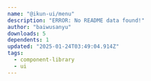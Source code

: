 ```yaml
---
name: "@ikun-ui/menu"
description: "ERROR: No README data found!"
author: "baiwusanyu"
downloads: 5
dependents: 1
updated: "2025-01-24T03:49:04.914Z"
tags: 
  - component-library
  - ui
---
```

